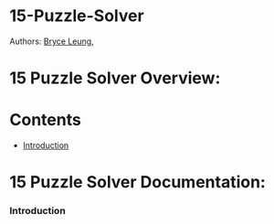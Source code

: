 # **15-Puzzle-Solver**

Authors:
[Bryce Leung](https://github.com/Bryce-Leung),

# **15 Puzzle Solver Overview:**

# Contents

- [Introduction](#Introduction)

# **15 Puzzle Solver Documentation:**

### **Introduction**


